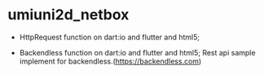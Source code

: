 # umiuni2d_netbox

*  HttpRequest function on dart:io and flutter and html5;

* Backendless function on dart:io and flutter and html5;
  Rest api sample implement for backendless.(https://backendless.com)

